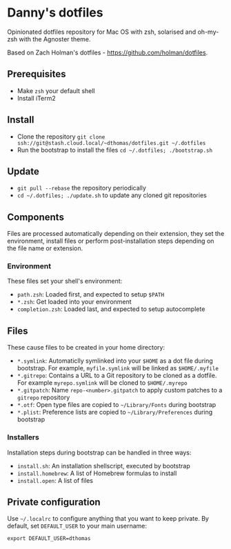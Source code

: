 # Danny's dotfiles #

Opinionated dotfiles repository for Mac OS with zsh, solarised and oh-my-zsh with the Agnoster theme.

Based on Zach Holman's dotfiles - https://github.com/holman/dotfiles.

## Prerequisites ##

- Make `zsh` your default shell
- Install iTerm2

## Install ##

- Clone the repository `git clone ssh://git@stash.cloud.local/~dthomas/dotfiles.git ~/.dotfiles`
- Run the bootstrap to install the files `cd ~/.dotfiles; ./bootstrap.sh`

## Update ##

- `git pull --rebase` the repository periodically
- `cd ~/.dotfiles; ./update.sh` to update any cloned git repositories

## Components ##

Files are processed automatically depending on their extension, they set the environment, install files or perform post-installation steps depending on the file name or extension.

### Environment ###

These files set your shell's environment:

- `path.zsh`: Loaded first, and expected to setup `$PATH`
- `*.zsh`: Get loaded into your environment
- `completion.zsh`: Loaded last, and expected to setup autocomplete

## Files ##

These cause files to be created in your home directory:

- `*.symlink`: Automaticlly symlinked into your `$HOME` as a dot file during bootstrap. For example, `myfile.symlink` will be linked as `$HOME/.myfile`
- `*.gitrepo`: Contains a URL to a Git repository to be cloned as a dotfile. For example `myrepo.symlink` will be cloned to `$HOME/.myrepo`
- `*.gitpatch`: Name `repo-<number>.gitpatch` to apply custom patches to a `gitrepo` repository
- `*.otf`: Open type files are copied to `~/Library/Fonts` during bootstrap
- `*.plist`: Preference lists are copied to `~/Library/Preferences` during bootstrap

### Installers ###

Installation steps during bootstrap can be handled in three ways:

- `install.sh`: An installation shellscript, executed by bootstrap
- `install.homebrew`: A list of Homebrew formulas to install
- `install.open`: A list of files

## Private configuration ##

Use `~/.localrc` to configure anything that you want to keep private. By default, set `DEFAULT_USER` to your main username:

`export DEFAULT_USER=dthomas`
